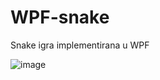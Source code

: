 # WPF-snake
Snake igra implementirana u WPF 

![image](https://github.com/user-attachments/assets/710062f1-3409-4d0c-8a07-7f7c6656ccd8)
